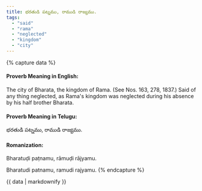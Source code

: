 ```yaml
---
title: భరతుడి పట్నము, రాముడి రాజ్యము.
tags:
  - "said"
  - "rama"
  - "neglected"
  - "kingdom"
  - "city"
---
```


{% capture data %}
#### Proverb Meaning in English:
The city of Bharata, the kingdom of Rama.
(See Nos. 163, 278, 1837.)
Said of any thing neglected, as Rama's kingdom was neglected during his absence by his half brother Bharata.

#### Proverb Meaning in Telugu:
భరతుడి పట్నము, రాముడి రాజ్యము.

#### Romanization:
Bharatuḍi paṭnamu, rāmuḍi rājyamu.

Bharatudi patnamu, ramudi rajyamu.
{% endcapture %}

{{ data | markdownify }}

